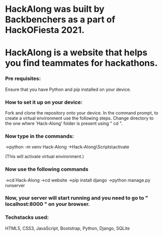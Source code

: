 # HackAlong was built by Backbenchers as a part of HackOFiesta 2021. 
# HackAlong is a website that helps you find teammates for hackathons.

### Pre requisites: 
Ensure that you have Python and pip installed on your device.

### How to set it up on your device:
Fork and clone the repository onto your device.
In the command prompt, to create a virtual environment use the following steps.
Change directory to the one where 'Hack-Along' folder is present using " cd ". 

### Now type in the commands: 
->python -m venv Hack-Along
->Hack-Along\Scripts\activate

(This will activate virtual environment.)
### Now use the following commands

->cd Hack-Along
->cd website 
->pip install django 
->python manage.py runserver

### Now, your server will start running and you need to go to " localhost:8000 " on your browser.

### Techstacks used: 
HTML5, CSS3, JavaScript, Bootstrap, Python, Django, SQLite
